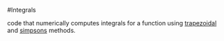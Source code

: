 #Integrals

code that numerically computes integrals for a function using [trapezoidal](https://en.wikipedia.org/wiki/Trapezoidal_rule) and [simpsons](https://en.wikipedia.org/wiki/Simpson%27s_rule) methods.